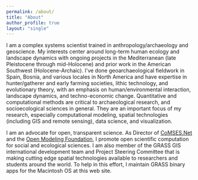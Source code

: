 ```yaml
---
permalink: /about/
title: "About"
author_profile: true
layout: "single"
---
```

I am a complex systems scientist trained in anthropology/archaeology and geoscience. My interests center around long-term human ecology and landscape dynamics with ongoing projects in the Mediterranean (late Pleistocene through mid-Holocene) and prior work in the American Southwest (Holocene-Archaic). I've done geoarchaeological fieldwork in Spain, Bosnia, and various locales in North America and have expertise in hunter/gatherer and early farming societies, lithic technology, and evolutionary theory, with an emphasis on human/environmental interaction, landscape dynamics, and techno-economic change. Quantitative and computational methods are critical to archaeological research, and socioecological sciences in general. They are an important focus of my research, especially computational modeling, spatial technologies (including GIS and remote sensing), data science, and visualization.

I am an advocate for open, transparent science. As Director of [CoMSES.Net](http://comses.net ) and the [Open Modeling Foundation](https://openmodelingfoundation.org), I promote open scientific computation for social and ecological sciences. I am also member of the GRASS GIS international development team and Project Steering Committee that is making cutting edge spatial technologies available to researchers and students around the world. To help in this effort, I maintain GRASS binary apps for the Macintosh OS at this web site.
